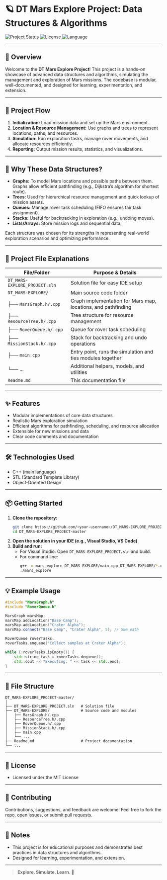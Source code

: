 # 🪐 DT Mars Explore Project: Data Structures & Algorithms

![Project Status](https://img.shields.io/badge/status-active-brightgreen)
![License](https://img.shields.io/badge/license-MIT-blue)
![Language](https://img.shields.io/badge/language-C++-orange)

---

## 🌟 Overview

Welcome to the **DT Mars Explore Project**! This project is a hands-on showcase of advanced data structures and algorithms, simulating the management and exploration of Mars missions. The codebase is modular, well-documented, and designed for learning, experimentation, and extension.

---

## 🚀 Project Flow

1. **Initialization:** Load mission data and set up the Mars environment.
2. **Location & Resource Management:** Use graphs and trees to represent locations, paths, and resources.
3. **Simulation:** Run exploration tasks, manage rover movements, and allocate resources efficiently.
4. **Reporting:** Output mission results, statistics, and visualizations.

---

## 🧩 Why These Data Structures?

- **Graphs:** To model Mars locations and possible paths between them. Graphs allow efficient pathfinding (e.g., Dijkstra’s algorithm for shortest route).
- **Trees:** Used for hierarchical resource management and quick lookup of mission assets.
- **Queues:** Manage rover task scheduling (FIFO ensures fair task assignment).
- **Stacks:** Useful for backtracking in exploration (e.g., undoing moves).
- **Lists/Arrays:** Store mission logs and sequential data.

Each structure was chosen for its strengths in representing real-world exploration scenarios and optimizing performance.

---

## 📁 Project File Explanations

| File/Folder                | Purpose & Details |
|----------------------------|-------------------|
| `DT_MARS-EXPLORE_PROJECT.sln` | Solution file for easy IDE setup |
| `DT_MARS-EXPLORE/`         | Main source code folder |
| ├── `MarsGraph.h/.cpp`     | Graph implementation for Mars map, locations, and pathfinding |
| ├── `ResourceTree.h/.cpp`  | Tree structure for resource management |
| ├── `RoverQueue.h/.cpp`    | Queue for rover task scheduling |
| ├── `MissionStack.h/.cpp`  | Stack for backtracking and undo operations |
| ├── `main.cpp`             | Entry point, runs the simulation and ties modules together |
| └── ...                    | Additional helpers, models, and utilities |
| `Readme.md`                | This documentation file |

---

## ✨ Features

- Modular implementations of core data structures
- Realistic Mars exploration simulation
- Efficient algorithms for pathfinding, scheduling, and resource allocation
- Extensible for new missions and data
- Clear code comments and documentation

---

## 🛠️ Technologies Used

- C++ (main language)
- STL (Standard Template Library)
- Object-Oriented Design

---

## 📦 Getting Started

1. **Clone the repository:**
    ```bash
    git clone https://github.com/<your-username>/DT_MARS-EXPLORE_PROJECT-master.git
    cd DT_MARS-EXPLORE_PROJECT-master
    ```
2. **Open the solution in your IDE (e.g., Visual Studio, VS Code)**
3. **Build and run:**
    - For Visual Studio: Open `DT_MARS-EXPLORE_PROJECT.sln` and build.
    - For command line:
      ```bash
      g++ -o mars_explore DT_MARS-EXPLORE/main.cpp DT_MARS-EXPLORE/*.cpp
      ./mars_explore
      ```

---

## 💡 Example Usage

```cpp
#include "MarsGraph.h"
#include "RoverQueue.h"

MarsGraph marsMap;
marsMap.addLocation("Base Camp");
marsMap.addLocation("Crater Alpha");
marsMap.connect("Base Camp", "Crater Alpha", 5); // 5km path

RoverQueue roverTasks;
roverTasks.enqueue("Collect samples at Crater Alpha");

while (!roverTasks.isEmpty()) {
    std::string task = roverTasks.dequeue();
    std::cout << "Executing: " << task << std::endl;
}
```

---

## 📂 File Structure

```text
DT_MARS-EXPLORE_PROJECT-master/
│
├── DT_MARS-EXPLORE_PROJECT.sln   # Solution file
├── DT_MARS-EXPLORE/              # Source code and modules
│   ├── MarsGraph.h/.cpp
│   ├── ResourceTree.h/.cpp
│   ├── RoverQueue.h/.cpp
│   ├── MissionStack.h/.cpp
│   ├── main.cpp
│   └── ...
├── Readme.md                     # Project documentation
└── ...
```

---

## 👤 License

- Licensed under the MIT License

---

## 🤝 Contributing

Contributions, suggestions, and feedback are welcome! Feel free to fork the repo, open issues, or submit pull requests.

---

## 📝 Notes

- This project is for educational purposes and demonstrates best practices in data structures and algorithms.
- Designed for learning, experimentation, and extension.

---

> **Explore. Simulate. Learn. 🚀**
